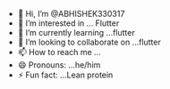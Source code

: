 - 👋 Hi, I’m @ABHISHEK330317
- 👀 I’m interested in ... Flutter
- 🌱 I’m currently learning ...flutter
- 💞️ I’m looking to collaborate on ...flutter
- 📫 How to reach me ...
- 😄 Pronouns: ...he/him
- ⚡ Fun fact: ...Lean protein

<!---
ABHISHEK330317/ABHISHEK330317 is a ✨ special ✨ repository because its `README.md` (this file) appears on your GitHub profile.
You can click the Preview link to take a look at your changes.
--->
